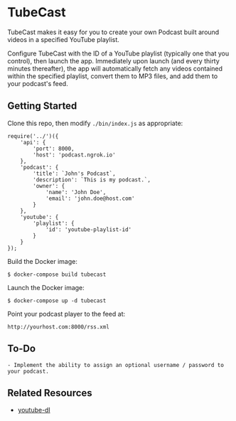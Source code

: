 # TubeCast

TubeCast makes it easy for you to create your own Podcast built around videos in a specified YouTube playlist.

Configure TubeCast with the ID of a YouTube playlist (typically one that you control), then launch the app. Immediately upon launch (and every thirty minutes thereafter), the app will automatically fetch any videos contained within the specified playlist, convert them to MP3 files, and add them to your podcast's feed.

## Getting Started

Clone this repo, then modify `./bin/index.js` as appropriate:

```
require('../')({
    'api': {
        'port': 8000,
        'host': 'podcast.ngrok.io'
    },
    'podcast': {
        'title': `John's Podcast`,
        'description': `This is my podcast.`,
        'owner': {
            'name': 'John Doe',
            'email': 'john.doe@host.com'
        }
    },
    'youtube': {
        'playlist': {
            'id': 'youtube-playlist-id'
        }
    }
});
```

Build the Docker image:

    $ docker-compose build tubecast

Launch the Docker image:

    $ docker-compose up -d tubecast

Point your podcast player to the feed at:

    http://yourhost.com:8000/rss.xml

## To-Do

    - Implement the ability to assign an optional username / password to your podcast.

## Related Resources

- [youtube-dl](https://rg3.github.io/youtube-dl/)
